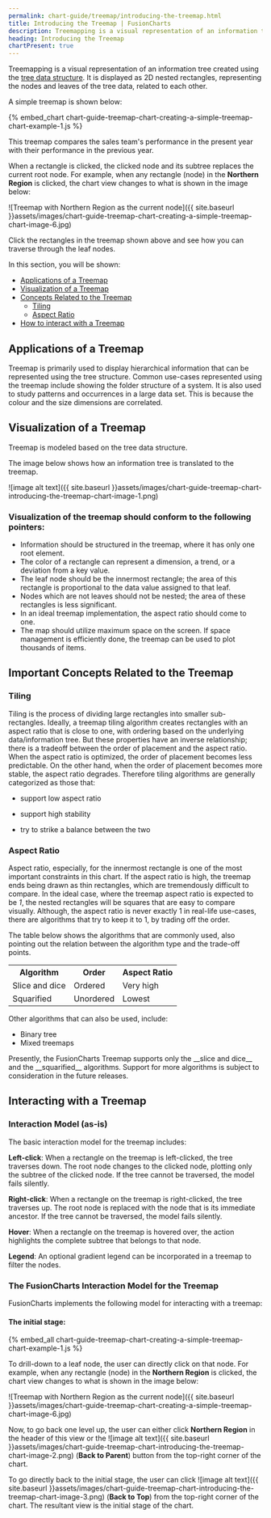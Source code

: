 ```yaml
---
permalink: chart-guide/treemap/introducing-the-treemap.html
title: Introducing the Treemap | FusionCharts
description: Treemapping is a visual representation of an information tree created using the tree data structure displayed as 2D nested rectangles,representing the nodes
heading: Introducing the Treemap
chartPresent: true
---
```


Treemapping is a visual representation of an information tree created using the [tree data structure](https://en.wikipedia.org/wiki/Tree_(data_structure)). It is displayed as 2D nested rectangles, representing the nodes and leaves of the tree data, related to each other. 

A simple treemap is shown below:

{% embed_chart chart-guide-treemap-chart-creating-a-simple-treemap-chart-example-1.js %}

This treemap compares the sales team's performance in the present year with their performance in the previous year.

When a rectangle is clicked, the clicked node and its subtree replaces the current root node. For example, when any rectangle (node) in the __Northern Region__ is clicked, the chart view changes to what is shown in the image below:

![Treemap with Northern Region as the current node]({{ site.baseurl }}assets/images/chart-guide-treemap-chart-creating-a-simple-treemap-chart-image-6.jpg)

<p class="text-info"> Click the rectangles in the treemap shown above and see how you can traverse through the leaf nodes. </p>

In this section, you will be shown:

* <a href="{{ site.baseurl }}chart-guide/treemap/introducing-the-treemap.html#applications-of-a-treemap">Applications of a Treemap</a>
* <a href="{{ site.baseurl }}chart-guide/treemap/introducing-the-treemap.html#visualization-of-a-treemap">Visualization of a Treemap</a>
* <a href="{{ site.baseurl }}chart-guide/treemap/introducing-the-treemap.html#important-concepts-related-to-the-treemap">Concepts Related to the Treemap</a>
	* <a href="{{ site.baseurl }}chart-guide/treemap/introducing-the-treemap.html#tiling">Tiling</a>
	* <a href="{{ site.baseurl }}chart-guide/treemap/introducing-the-treemap.html#aspect-ratio">Aspect Ratio</a>
* <a href="{{ site.baseurl }}chart-guide/treemap/introducing-the-treemap.html#interacting-with-a-treemap">How to interact with a Treemap</a>


## Applications of a Treemap

Treemap is primarily used to display hierarchical information that can be represented using the tree structure. Common use-cases represented using the treemap include showing the folder structure of a system. It is also used to study patterns and occurrences in a large data set. This is because the colour and the size dimensions are correlated.

## Visualization of a Treemap

Treemap is modeled based on the tree data structure.

The image below shows how an information tree is translated to the treemap. 

![image alt text]({{ site.baseurl }}assets/images/chart-guide-treemap-chart-introducing-the-treemap-chart-image-1.png)

### Visualization of the treemap should conform to the following pointers:

* Information should be structured in the treemap, where it has only one root element.
* The color of a rectangle can represent a dimension, a trend, or a deviation from a key value.
* The leaf node should be the innermost rectangle; the area of this rectangle is proportional to the data value assigned to that leaf.
* Nodes which are not leaves should not be nested; the area of these rectangles is less significant.
* In an ideal treemap implementation, the aspect ratio should come to one.
* The map should utilize maximum space on the screen. If space management is efficiently done, the treemap can be used to plot thousands of items.

## Important Concepts Related to the Treemap

### Tiling

Tiling is the process of dividing large rectangles into smaller sub-rectangles. Ideally, a treemap tiling algorithm creates rectangles with an aspect ratio that is close to one, with ordering based on the underlying data/information tree. 
But these properties have an inverse relationship; there is a tradeoff between the order of placement and the aspect ratio. 
When the aspect ratio is optimized, the order of placement becomes less predictable. On the other hand, when the order of placement becomes more stable, the aspect ratio degrades. Therefore tiling algorithms are generally categorized as those that:

* support low aspect ratio 

* support high stability 

* try to strike a balance between the two

### Aspect Ratio

Aspect ratio, especially, for the innermost rectangle is one of the most important constraints in this chart. If the aspect ratio is high, the treemap ends being drawn as thin rectangles, which are tremendously difficult to compare. In the ideal case, where the treemap aspect ratio is expected to be *1*, the nested rectangles will be squares that are easy to compare visually. Although, the aspect ratio is never exactly 1 in real-life use-cases, there are algorithms that try to keep it to 1, by trading off the order. 

The table below shows the algorithms that are commonly used, also pointing out the relation between the algorithm type and the trade-off points.

<table>
	<tr>
		<th> Algorithm </th>
		<th> Order </th>
		<th> Aspect Ratio </th>
	</tr>
	<tr>
		<td> Slice and dice </td>
		<td> Ordered </td>
		<td> Very high </td>
	</tr>
	<tr>
		<td> Squarified </td>
		<td> Unordered </td>
		<td> Lowest </td>
	</tr>
</table>

Other algorithms that can also be used, include:

* Binary tree
* Mixed treemaps

<p class="text-info"> Presently, the FusionCharts Treemap supports only the __slice and dice__ and the __squarified__ algorithms. Support for more algorithms is subject to consideration in the future releases. </p>

## Interacting with a Treemap

### Interaction Model (as-is)

The basic interaction model for the treemap includes:

__Left-click__: When a rectangle on the treemap is left-clicked, the tree traverses down. The root node changes to the clicked node, plotting only the subtree of the clicked node. If the tree cannot be traversed, the model fails silently.

__Right-click__: When a rectangle on the treemap is right-clicked, the tree traverses up. The root node is replaced with the node that is its immediate ancestor. If the tree cannot be traversed, the model fails silently.

__Hover__: When a rectangle on the treemap is hovered over, the action highlights the complete subtree that belongs to that node.

__Legend__: An optional gradient legend can be incorporated in a treemap to filter the nodes.

### The FusionCharts Interaction Model for the Treemap

FusionCharts implements the following model for interacting with a treemap:

#### The initial stage:

{% embed_all chart-guide-treemap-chart-creating-a-simple-treemap-chart-example-1.js %}

To drill-down to a leaf node, the user can directly click on that node. For example, when any rectangle (node) in the __Northern Region__ is clicked, the chart view changes to what is shown in the image below:

![Treemap with Northern Region as the current node]({{ site.baseurl }}assets/images/chart-guide-treemap-chart-creating-a-simple-treemap-chart-image-6.jpg)

Now, to go back one level up, the user can either click __Northern Region__ in the header of this view or the ![image alt text]({{ site.baseurl }}assets/images/chart-guide-treemap-chart-introducing-the-treemap-chart-image-2.png) (__Back to Parent__) button from the top-right corner of the chart. 

To go directly back to the initial stage, the user can click ![image alt text]({{ site.baseurl }}assets/images/chart-guide-treemap-chart-introducing-the-treemap-chart-image-3.png) (__Back to Top__) from the top-right corner of the chart. The resultant view is the initial stage of the chart.